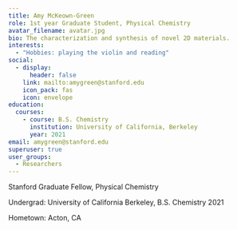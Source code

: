 ```yaml
---
title: Amy McKeown-Green
role: 1st year Graduate Student, Physical Chemistry
avatar_filename: avatar.jpg
bio: The characterization and synthesis of novel 2D materials.
interests:
  - "Hobbies: playing the violin and reading"
social:
  - display:
      header: false
    link: mailto:amygreen@stanford.edu
    icon_pack: fas
    icon: envelope
education:
  courses:
    - course: B.S. Chemistry
      institution: University of California, Berkeley
      year: 2021
email: amygreen@stanford.edu
superuser: true
user_groups:
  - Researchers
---
```

Stanford Graduate Fellow, Physical Chemistry 

Undergrad: University of California Berkeley, B.S. Chemistry 2021

Hometown: Acton, CA